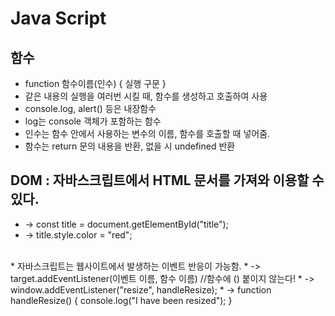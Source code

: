 # Java Script
## 함수
* function 함수이름(인수) { 실행 구문 }
* 같은 내용의 실행을 여러번 시킬 때, 함수를 생성하고 호출하여 사용
* console.log, alert() 등은 내장함수
* log는 console 객체가 포함하는 함수
* 인수는 함수 안에서 사용하는 변수의 이름, 함수를 호출할 때 넣어줌.
* 함수는 return 문의 내용을 반환, 없을 시 undefined 반환
## DOM : 자바스크립트에서 HTML 문서를 가져와 이용할 수 있다.
* -> const title = document.getElementById("title");
* -> title.style.color = "red";
<br>
* 자바스크립트는 웹사이트에서 발생하는 이벤트 반응이 가능함.
* -> target.addEventListener(이벤트 이름, 함수 이름) //함수에 () 붙이지 않는다!
* -> window.addEventListener("resize", handleResize);
* -> function handleResize() { console.log("I have been resized"); }
